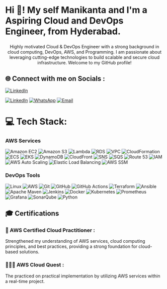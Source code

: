  <br clear="both">

<h1 align="left">Hi 👋! My self Manikanta and I'm a Aspiring Cloud and DevOps Engineer, from Hyderabad.</h1>

###

<p align="center">Highly motivated Cloud & DevOps Engineer with a strong background in cloud computing, DevOps, AWS, and Programming. I am passionate about leveraging cutting-edge technologies to build scalable and secure cloud infrastructure. Welcome to my GitHub profile!</p>



###

###

## 🌐 Connect with me on Socials :

[![LinkedIn](https://img.shields.io/badge/LinkedIn-%230077B5.svg?logo=linkedin&logoColor=white)](https://www.linkedin.com/in/sushant-aher-a1b148263/) 

[![LinkedIn](https://img.shields.io/badge/LinkedIn-%230077B5.svg?style=for-the-badge&logo=linkedin&logoColor=white)](https://www.linkedin.com/in/sushant-aher-a1b148263/)
[![WhatsApp](https://img.shields.io/badge/WhatsApp-25D366?style=for-the-badge&logo=whatsapp&logoColor=white)](https://wa.me/6281177458)
[![Email](https://img.shields.io/badge/Email-D14836?style=for-the-badge&logo=gmail&logoColor=white)](mailto:nvvdmanikanta6666@gmail.com)


# 💻 Tech Stack:
  
### **AWS Services**
![Amazon EC2](https://img.shields.io/badge/EC2-%23FF9900.svg?style=plastic&logo=amazon-aws&logoColor=white) ![Amazon S3](https://img.shields.io/badge/S3-%23FF9900.svg?style=plastic&logo=amazon-s3&logoColor=white) ![Lambda](https://img.shields.io/badge/Lambda-%23FF9900.svg?style=plastic&logo=aws-lambda&logoColor=white) ![RDS](https://img.shields.io/badge/RDS-%23FF9900.svg?style=plastic&logo=amazon-rds&logoColor=white) ![VPC](https://img.shields.io/badge/VPC-%23FF9900.svg?style=plastic&logo=amazon-vpc&logoColor=white) ![CloudFormation](https://img.shields.io/badge/CloudFormation-%23FF9900.svg?style=plastic&logo=amazon-aws&logoColor=white) ![ECS](https://img.shields.io/badge/ECS-%23FF9900.svg?style=plastic&logo=amazon-ecs&logoColor=white) ![EKS](https://img.shields.io/badge/EKS-%23FF9900.svg?style=plastic&logo=amazon-eks&logoColor=white) ![DynamoDB](https://img.shields.io/badge/DynamoDB-%23FF9900.svg?style=plastic&logo=amazon-dynamodb&logoColor=white)
![CloudFront](https://img.shields.io/badge/CloudFront-%23FF9900.svg?style=plastic&logo=amazon-cloudfront&logoColor=white) ![SNS](https://img.shields.io/badge/SNS-%23FF9900.svg?style=plastic&logo=amazon-sns&logoColor=white) ![SQS](https://img.shields.io/badge/SQS-%23FF9900.svg?style=plastic&logo=amazon-sqs&logoColor=white) ![Route 53](https://img.shields.io/badge/Route_53-%23FF9900.svg?style=plastic&logo=amazon-route53&logoColor=white) ![IAM](https://img.shields.io/badge/IAM-%23FF9900.svg?style=plastic&logo=amazon-iam&logoColor=white) ![AWS Auto Scaling](https://img.shields.io/badge/Auto_Scaling-%23FF9900.svg?style=plastic&logo=amazon-autoscaling&logoColor=white) ![Elastic Load Balancing](https://img.shields.io/badge/ELB-%23FF9900.svg?style=plastic&logo=amazon-elb&logoColor=white) ![AWS SSM](https://img.shields.io/badge/SSM-%23FF9900.svg?style=plastic&logo=amazon-ssm&logoColor=white) 

### **DevOps Tools**
![Linux](https://img.shields.io/badge/Linux-FCC624?style=plastic&logo=linux&logoColor=black)
![AWS](https://img.shields.io/badge/AWS-%23FF9900.svg?style=plastic&logo=amazon-aws&logoColor=white)
![Git](https://img.shields.io/badge/Git-F05033?style=plastic&logo=git&logoColor=white)
![GitHub](https://img.shields.io/badge/GitHub-181717?style=plastic&logo=github&logoColor=white)
![GitHub Actions](https://img.shields.io/badge/GitHub_Actions-2088FF?style=plastic&logo=github-actions&logoColor=white)
![Terraform](https://img.shields.io/badge/Terraform-623CE4?style=plastic&logo=terraform&logoColor=white)
![Ansible](https://img.shields.io/badge/Ansible-EE0000?style=plastic&logo=ansible&logoColor=white)
![Apache Maven](https://img.shields.io/badge/Maven-C71A36?style=plastic&logo=apache-maven&logoColor=white)
![Jenkins](https://img.shields.io/badge/Jenkins-D24939?style=plastic&logo=jenkins&logoColor=white)
![Docker](https://img.shields.io/badge/Docker-0db7ed?style=plastic&logo=docker&logoColor=white)
![Kubernetes](https://img.shields.io/badge/Kubernetes-326ce5?style=plastic&logo=kubernetes&logoColor=white)
![Prometheus](https://img.shields.io/badge/Prometheus-E6522C?style=plastic&logo=prometheus&logoColor=white)
![Grafana](https://img.shields.io/badge/Grafana-F46800?style=plastic&logo=grafana&logoColor=white)
![SonarQube](https://img.shields.io/badge/SonarQube-4E9BCD?style=plastic&logo=sonarqube&logoColor=white)
![Python](https://img.shields.io/badge/Python-3776AB?style=plastic&logo=python&logoColor=white)

###

<h2 align="left">🎓 Certifications</h2>

###
<h3 align="left">📝 AWS Certified Cloud Practitioner : </h3>

<p align="left">Strengthened my understanding of AWS services, cloud computing principles, and best practices, providing a strong foundation for cloud-based solutions. </p>

<h3 align="left">👨🏻‍💻 AWS Cloud Quest : </h3>

<p align="left"> The practiced on practical implementation by utilizing AWS services within a real-time project.</p>

###
